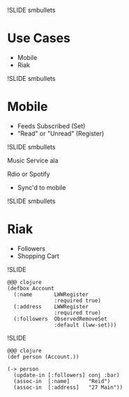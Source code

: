 !SLIDE smbullets

# Use Cases

* Mobile
* Riak

!SLIDE smbullets

# Mobile

* Feeds Subscribed (Set)
* "Read" or "Unread" (Register)

!SLIDE smbullets

Music Service ala

Rdio or Spotify

* Sync'd to mobile

!SLIDE smbullets

# Riak

* Followers
* Shopping Cart

!SLIDE

    @@@ clojure
    (defbox Account
      (:name       LWWRegister
                   :required true)
      (:address    LWWRegister
                   :required true)
      (:followers  ObservedRemoveSet
                   :default (lww-set)))

!SLIDE
    
    @@@ clojure
    (def person (Account.))

    (-> person
      (update-in [:followers] conj :bar)
      (assoc-in  [:name]      "Reid")
      (assoc-in  [:address]   "27 Main"))
